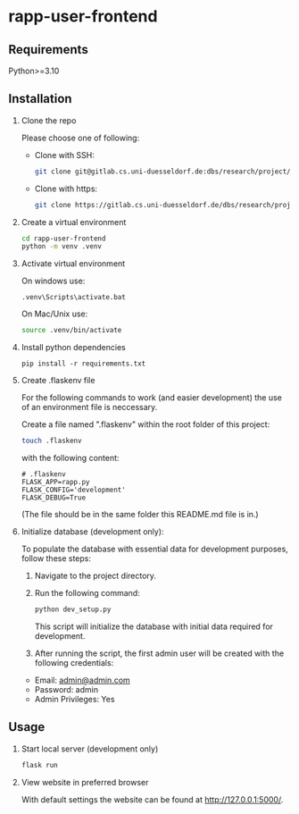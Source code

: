 # rapp-user-frontend

## Requirements
Python>=3.10

## Installation
1. Clone the repo

    Please choose one of following:

    - Clone with SSH:
        ```bash
        git clone git@gitlab.cs.uni-duesseldorf.de:dbs/research/project/rapp/rapp-user-frontend.git
        ```

    - Clone with https:
        ```bash
        git clone https://gitlab.cs.uni-duesseldorf.de/dbs/research/project/rapp/rapp-user-frontend.git
        ```
2. Create a virtual environment
    ```bash
    cd rapp-user-frontend
    python -m venv .venv
    ```
3. Activate virtual environment

    On windows use:
    ```
    .venv\Scripts\activate.bat
    ```

    On Mac/Unix use:
    ```bash
    source .venv/bin/activate
    ```
4. Install python dependencies
    ```
    pip install -r requirements.txt
    ```
5. Create .flaskenv file
    
    For the following commands to work (and easier development) the use of an environment file is neccessary. 

    Create a file named ".flaskenv" within the root folder of this project:
    ```bash
    touch .flaskenv
    ```
    with the following content:
    ```
    # .flaskenv
    FLASK_APP=rapp.py
    FLASK_CONFIG='development'
    FLASK_DEBUG=True
    ```
    (The file should be in the same folder this README.md file is in.)
    
6. Initialize database (development only):

    To populate the database with essential data for development purposes, follow these steps:


    1. Navigate to the project directory.

    2. Run the following command:

        ```bash
        python dev_setup.py
        ```

        This script will initialize the database with initial data required for development.

    3. After running the script, the first admin user will be created with the following credentials:

    - Email: admin@admin.com
    - Password: admin
    - Admin Privileges: Yes
    

## Usage

1. Start local server (development only)

    ```bash
    flask run
    ```
2. View website in preferred browser

    With default settings the website can be found at http://127.0.0.1:5000/.
